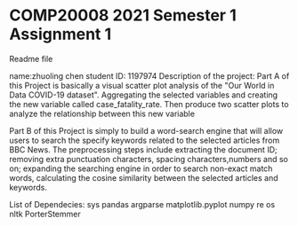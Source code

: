 # COMP20008 2021 Semester 1 Assignment 1
Readme file

name:zhuoling chen
student ID: 1197974
Description of the project: 
Part A of this Project is basically a visual scatter plot analysis of the "Our
World in Data COVID-19 dataset". Aggregating the selected variables and creating the new variable called case_fatality_rate. Then produce two scatter plots to analyze the relationship between this new variable 

Part B of this Project is simply to build a word-search engine that will allow users to search the specify keywords related to the selected articles from BBC News. The preprocessing steps include extracting the document ID; removing extra punctuation characters, spacing characters,numbers and so on; expanding the searching engine in order to search non-exact match words, calculating the cosine similarity between the selected articles and keywords. 

List of Dependecies:
sys
pandas
argparse
matplotlib.pyplot
numpy
re
os
nltk
PorterStemmer
